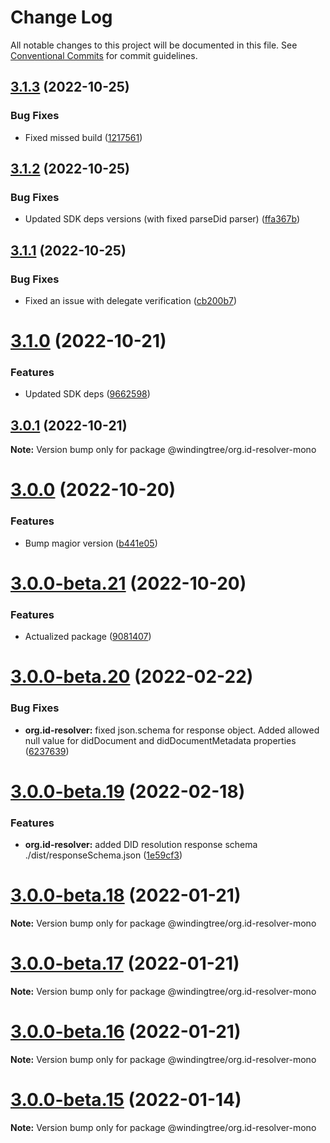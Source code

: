 # Change Log

All notable changes to this project will be documented in this file.
See [Conventional Commits](https://conventionalcommits.org) for commit guidelines.

## [3.1.3](https://github.com/windingtree/org.id-resolver/compare/v3.1.2...v3.1.3) (2022-10-25)


### Bug Fixes

* Fixed missed build ([1217561](https://github.com/windingtree/org.id-resolver/commit/12175618edf290b8c68a717ea995cdef52e327cd))





## [3.1.2](https://github.com/windingtree/org.id-resolver/compare/v3.1.1...v3.1.2) (2022-10-25)


### Bug Fixes

* Updated SDK deps versions (with fixed parseDid parser) ([ffa367b](https://github.com/windingtree/org.id-resolver/commit/ffa367b1ee5150c7fe8ebab19a28baa294c2608e))





## [3.1.1](https://github.com/windingtree/org.id-resolver/compare/v3.1.0...v3.1.1) (2022-10-25)


### Bug Fixes

* Fixed an issue with delegate verification ([cb200b7](https://github.com/windingtree/org.id-resolver/commit/cb200b7d38f48657eecc320f7f7a96b88ade8f11))





# [3.1.0](https://github.com/windingtree/org.id-resolver/compare/v3.0.1...v3.1.0) (2022-10-21)


### Features

* Updated SDK deps ([9662598](https://github.com/windingtree/org.id-resolver/commit/9662598d0df989a302533f071a528b7993a4a8b8))





## [3.0.1](https://github.com/windingtree/org.id-resolver/compare/v3.0.0...v3.0.1) (2022-10-21)

**Note:** Version bump only for package @windingtree/org.id-resolver-mono





# [3.0.0](https://github.com/windingtree/org.id-resolver/compare/v3.0.0-beta.21...v3.0.0) (2022-10-20)


### Features

* Bump magior version ([b441e05](https://github.com/windingtree/org.id-resolver/commit/b441e056b4c233d184b47e410b27da8b651a3a02))





# [3.0.0-beta.21](https://github.com/windingtree/org.id-resolver/compare/v3.0.0-beta.20...v3.0.0-beta.21) (2022-10-20)


### Features

* Actualized package ([9081407](https://github.com/windingtree/org.id-resolver/commit/9081407e2d2d316a276c3c468895e70c9dd4dc0a))





# [3.0.0-beta.20](https://github.com/windingtree/org.id-resolver/compare/v3.0.0-beta.19...v3.0.0-beta.20) (2022-02-22)


### Bug Fixes

* **org.id-resolver:** fixed json.schema for response object. Added allowed null value for didDocument and didDocumentMetadata properties ([6237639](https://github.com/windingtree/org.id-resolver/commit/623763961ab117fa13b02535dd5c1617e008ea83))





# [3.0.0-beta.19](https://github.com/windingtree/org.id-resolver/compare/v3.0.0-beta.18...v3.0.0-beta.19) (2022-02-18)


### Features

* **org.id-resolver:** added DID resolution response schema ./dist/responseSchema.json ([1e59cf3](https://github.com/windingtree/org.id-resolver/commit/1e59cf33b2c9172c77a862dbe15865646c374474))





# [3.0.0-beta.18](https://github.com/windingtree/org.id-resolver/compare/v3.0.0-beta.17...v3.0.0-beta.18) (2022-01-21)

**Note:** Version bump only for package @windingtree/org.id-resolver-mono





# [3.0.0-beta.17](https://github.com/windingtree/org.id-resolver/compare/v3.0.0-beta.16...v3.0.0-beta.17) (2022-01-21)

**Note:** Version bump only for package @windingtree/org.id-resolver-mono





# [3.0.0-beta.16](https://github.com/windingtree/org.id-resolver/compare/v3.0.0-beta.15...v3.0.0-beta.16) (2022-01-21)

**Note:** Version bump only for package @windingtree/org.id-resolver-mono





# [3.0.0-beta.15](https://github.com/windingtree/org.id-resolver/compare/v3.0.0-beta.14...v3.0.0-beta.15) (2022-01-14)

**Note:** Version bump only for package @windingtree/org.id-resolver-mono
